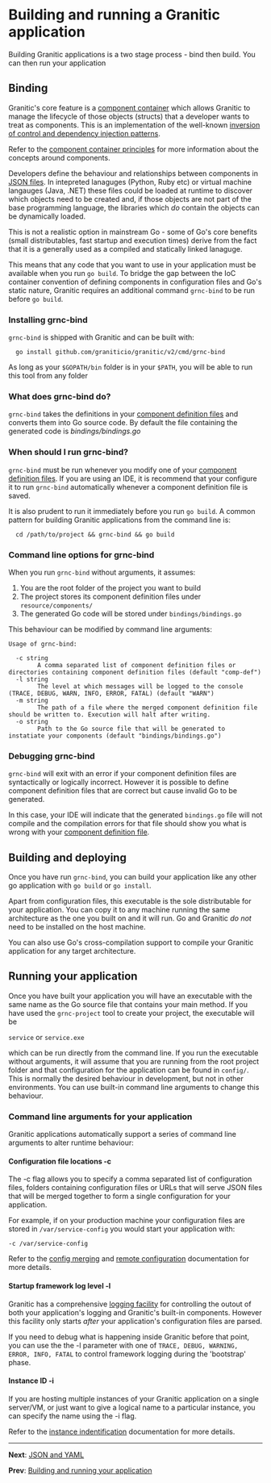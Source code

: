 # Building and running a Granitic application

Building Granitic applications is a two stage process - bind then build. You can then run your application

## Binding

Granitic's core feature is a [component container](ioc-index.md) which allows Granitic to manage the lifecycle of 
those objects (structs) that a developer wants to treat as components. This is an implementation of the well-known 
[inversion of control and dependency injection patterns](https://martinfowler.com/articles/injection.html).

Refer to the [component container principles](ioc-principles) for more information about the concepts around components.

Developers define the behaviour and relationships between components in [JSON files](ioc-definition-files.md). 
In intepreted lanaguges (Python, Ruby etc) or virtual machine langauges (Java, .NET) these files could be loaded at 
runtime to discover which objects need to be created and, if those objects are not part of the base programming language, 
the libraries which _do_ contain the objects can be dynamically loaded.

This is not a realistic option in mainstream Go - some of Go's core benefits (small distributables, fast startup and 
execution times) derive from the fact that it is a generally used as a compiled and statically linked lanaguge.

This means that any code that you want to use in your application must be available when you run `go build`. To bridge 
the gap between the IoC container convention of defining components in configuration files and Go's static nature, Granitic 
requires an additional command `grnc-bind` to be run before `go build`. 

### Installing grnc-bind

`grnc-bind` is shipped with Granitic and can be built with:

```
  go install github.com/graniticio/granitic/v2/cmd/grnc-bind
```

As long as your `$GOPATH/bin` folder is in your `$PATH`, you will be able to run this tool from any folder

### What does grnc-bind do?

`grnc-bind` takes the definitions in your [component definition files](ioc-definition-files.md) and converts 
them into Go source code. By default the file containing the generated code is _bindings/bindings.go_

### When should I run grnc-bind?

`grnc-bind` must be run whenever you modify one of your [component definition files](ioc-definition-files.md). If you are using an IDE, it is recommend that your configure it to run `grnc-bind` automatically whenever a component definition file is saved.

It is also prudent to run it immediately before you run `go build`. A common pattern for building Granitic applications from the command line is:

```
  cd /path/to/project && grnc-bind && go build
```

### Command line options for grnc-bind

When you run `grnc-bind` without arguments, it assumes:

  1. You are the root folder of the project you want to build
  2. The project stores its component definition files under `resource/components/`
  3. The generated Go code will be stored under `bindings/bindings.go`

This behaviour can be modified by command line arguments:

```
Usage of grnc-bind:

  -c string
    	A comma separated list of component definition files or directories containing component definition files (default "comp-def")
  -l string
    	The level at which messages will be logged to the console (TRACE, DEBUG, WARN, INFO, ERROR, FATAL) (default "WARN")
  -m string
    	The path of a file where the merged component definition file should be written to. Execution will halt after writing.
  -o string
    	Path to the Go source file that will be generated to instatiate your components (default "bindings/bindings.go")
```

### Debugging grnc-bind

`grnc-bind` will exit with an error if your component definition files are syntactically or logically incorrect. However 
it is possible to define component definition files that are correct but cause invalid Go to be generated.

In this case, your IDE will indicate that the generated `bindings.go` file will not compile and the compilation 
errors for that file should show you what is wrong with your [component definition file](ioc-definition-files.md).

## Building and deploying

Once you have run `grnc-bind`, you can build your application like any other go application with `go build` or `go install`.

Apart from configuration files, this executable is the sole distributable
for your application. You can copy it to any machine running the same architecture as the one you built on and it will run. 
Go and Granitic _do not_ need to be installed on the host machine.

You can also use Go's cross-compilation support to compile your Granitic application for any target architecture.

## Running your application

Once you have built your application you will have an executable with the same name as the Go source file that contains 
your main method. If you have used the `grnc-project` tool to create your project, the executable will be 

`service` or `service.exe`

which can be run directly from the command line. If you run the executable without arguments, it will assume that 
you are running from the root project folder and that configuration for the application can be found in `config/`. 
This is normally the desired behaviour in development, but not in other environments. 
You can use built-in command line arguments to change this behaviour.

### Command line arguments for your application

Granitic applications automatically support a series of command line arguments to alter runtime behaviour:

#### Configuration file locations -c

The -c flag allows you to specify a comma separated list of configuration files, folders containing configuration files 
or URLs that will serve JSON files that will be merged together to form a single configuration for your application.

For example, if on your production machine your configuration files are stored in `/var/service-config` you would start 
your application with:

```
-c /var/service-config
```

Refer to the [config merging](cfg-merging.md) and [remote configuration](adm-remote.md) documentation for more details.


#### Startup framework log level -l

Granitic has a comprehensive [logging facility](log-index.md) for controlling the outout of both your application's 
logging and Granitic's built-in components. However this facility only starts _after_ your application's configuration 
files are parsed. 

If you need to debug what is happening inside Granitic before that point, you can use the the -l parameter with one 
of `TRACE, DEBUG, WARNING, ERROR, INFO, FATAL` to control framework logging during the 'bootstrap' phase.

#### Instance ID -i 

If you are hosting multiple instances of your Granitic application on a single server/VM, or just want to give a 
logical name to a particular instance, you can specify the name using the -i flag.

Refer to the [instance indentification](adm-instance.md) documentation for more details.

---
**Next**: [JSON and YAML](gpr-json.md) 

**Prev**: [Building and running your application](gpr-build.md)
